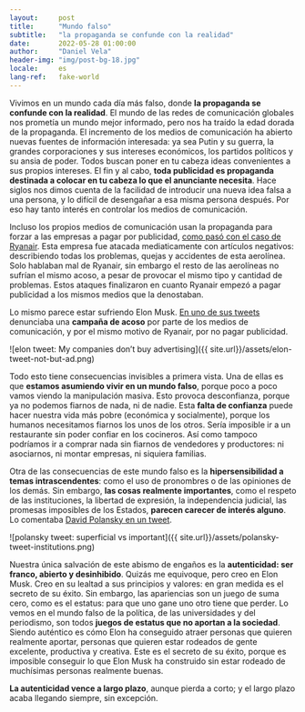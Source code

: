 ```yaml
---
layout:     post
title:      "Mundo falso"
subtitle:   "la propaganda se confunde con la realidad"
date:       2022-05-28 01:00:00
author:     "Daniel Vela"
header-img: "img/post-bg-18.jpg"
locale:     es
lang-ref:   fake-world
---
```


Vivimos en un mundo cada día más falso, donde **la propaganda se confunde con la realidad**. El mundo de las redes de comunicación globales nos prometía un mundo mejor informado, pero nos ha traído la edad dorada de la propaganda. El incremento de los medios de comunicación ha abierto nuevas fuentes de información interesada: ya sea Putin y su guerra, la grandes corporaciones y sus intereses económicos, los partidos políticos y su ansia de poder. Todos buscan poner en tu cabeza ideas convenientes a sus propios intereses. El fin y al cabo, **toda publicidad es propaganda destinada a colocar en tu cabeza lo que el anunciante necesita**. Hace siglos nos dimos cuenta de la facilidad de introducir una nueva idea falsa a una persona, y lo difícil de desengañar a esa misma persona después. Por eso hay tanto interés en controlar los medios de comunicación.

Incluso los propios medios de comunicación usan la propaganda para forzar a las empresas a pagar por publicidad, [como pasó con el caso de Ryanair](https://www.elblogsalmon.com/empresas/el-desprestigio-a-ryanair-no-esta-justificado-y-lo-demostramos). Esta empresa fue atacada mediaticamente con artículos negativos: describiendo todas los problemas, quejas y accidentes de esta aerolínea. Solo hablaban mal de Ryanair, sin embargo el resto de las aerolíneas no sufrían el mismo acoso, a pesar de provocar el mismo tipo y cantidad de problemas. Estos ataques finalizaron en cuanto Ryanair empezó a pagar publicidad a los mismos medios que la denostaban.

Lo mismo parece estar sufriendo Elon Musk. [En uno de sus tweets](https://twitter.com/elonmusk/status/1530342964748328960) denunciaba una **campaña de acoso** por parte de los medios de comunicación, y por el mismo motivo de Ryanair, por no pagar publicidad.

![elon tweet: My companies don’t buy advertising]({{ site.url}}/assets/elon-tweet-not-but-ad.png)

Todo esto tiene consecuencias invisibles a primera vista. Una de ellas es que **estamos asumiendo vivir en un mundo falso**, porque poco a poco vamos viendo la manipulación masiva. Esto provoca desconfianza, porque ya no podemos fiarnos de nada, ni de nadie. Esta **falta de confianza** puede hacer nuestra vida más pobre (económica y socialmente), porque los humanos necesitamos fiarnos los unos de los otros. Sería imposible ir a un restaurante sin poder confiar en los cocineros. Así como tampoco podríamos ir a comprar nada sin fiarnos de vendedores y productores: ni asociarnos, ni montar empresas, ni siquiera familias.

Otra de las consecuencias de este mundo falso es la **hipersensibilidad a temas intrascendentes**: como el uso de pronombres o de las opiniones de los demás. Sin embargo, **las cosas realmente importantes**, como el respeto de las instituciones, la libertad de expresión, la independencia judicial, las promesas imposibles de los Estados, **parecen carecer de interés alguno**. Lo comentaba [David Polansky en un tweet](https://twitter.com/polanskydj/status/1530242120778383360).

![polansky tweet: superficial vs important]({{ site.url}}/assets/polansky-tweet-institutions.png)

Nuestra única salvación de este abismo de engaños es la **autenticidad: ser franco, abierto y desinhibido**. Quizás me equivoque, pero creo en Elon Musk. Creo en su lealtad a sus principios y valores: en gran medida es el secreto de su éxito. Sin embargo, las apariencias son un juego de suma cero, como es el estatus: para que uno gane uno otro tiene que perder. Lo vemos en el mundo falso de la política, de las universidades y del periodismo, son todos **juegos de estatus que no aportan a la sociedad**. Siendo auténtico es cómo Elon ha conseguido atraer personas que quieren realmente aportar, personas que quieren estar rodeados de gente excelente, productiva y creativa. Este es el secreto de su éxito, porque es imposible conseguir lo que Elon Musk ha construido sin estar rodeado de muchísimas personas realmente buenas.

**La autenticidad vence a largo plazo**, aunque pierda a corto; y el largo plazo acaba llegando siempre, sin excepción.
